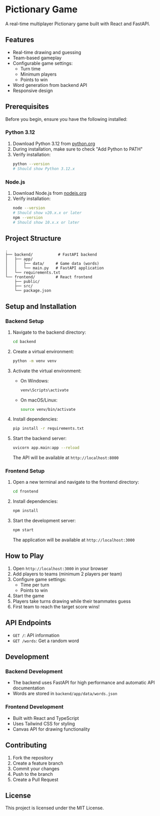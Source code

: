 # Pictionary Game

A real-time multiplayer Pictionary game built with React and FastAPI.

## Features

- Real-time drawing and guessing
- Team-based gameplay
- Configurable game settings:
  - Turn time
  - Minimum players
  - Points to win
- Word generation from backend API
- Responsive design

## Prerequisites

Before you begin, ensure you have the following installed:

### Python 3.12
1. Download Python 3.12 from [python.org](https://www.python.org/downloads/release/python-3120/)
2. During installation, make sure to check "Add Python to PATH"
3. Verify installation:
   ```bash
   python --version
   # Should show Python 3.12.x
   ```

### Node.js
1. Download Node.js from [nodejs.org](https://nodejs.org/)
2. Verify installation:
   ```bash
   node --version
   # Should show v20.x.x or later
   npm --version
   # Should show 10.x.x or later
   ```

## Project Structure

```
.
├── backend/           # FastAPI backend
│   ├── app/
│   │   ├── data/     # Game data (words)
│   │   └── main.py   # FastAPI application
│   └── requirements.txt
└── frontend/         # React frontend
    ├── public/
    ├── src/
    └── package.json
```

## Setup and Installation

### Backend Setup
1. Navigate to the backend directory:
   ```bash
   cd backend
   ```

2. Create a virtual environment:
   ```bash
   python -m venv venv
   ```

3. Activate the virtual environment:
   - On Windows:
     ```bash
     venv\Scripts\activate
     ```
   - On macOS/Linux:
     ```bash
     source venv/bin/activate
     ```

4. Install dependencies:
   ```bash
   pip install -r requirements.txt
   ```

5. Start the backend server:
   ```bash
   uvicorn app.main:app --reload
   ```
   The API will be available at `http://localhost:8000`

### Frontend Setup
1. Open a new terminal and navigate to the frontend directory:
   ```bash
   cd frontend
   ```

2. Install dependencies:
   ```bash
   npm install
   ```

3. Start the development server:
   ```bash
   npm start
   ```
   The application will be available at `http://localhost:3000`

## How to Play

1. Open `http://localhost:3000` in your browser
2. Add players to teams (minimum 2 players per team)
3. Configure game settings:
   - Time per turn
   - Points to win
4. Start the game
5. Players take turns drawing while their teammates guess
6. First team to reach the target score wins!

## API Endpoints

- `GET /`: API information
- `GET /words`: Get a random word

## Development

### Backend Development
- The backend uses FastAPI for high performance and automatic API documentation
- Words are stored in `backend/app/data/words.json`

### Frontend Development
- Built with React and TypeScript
- Uses Tailwind CSS for styling
- Canvas API for drawing functionality

## Contributing

1. Fork the repository
2. Create a feature branch
3. Commit your changes
4. Push to the branch
5. Create a Pull Request

## License

This project is licensed under the MIT License.
